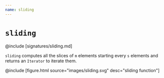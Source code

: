 ```yaml
---
name: sliding
---
```


# `sliding`

@include [signatures/sliding.md]

`sliding` computes all the slices of `m` elements starting every `s` elements and returns an `Iterator` to iterate them.

@include [figure.html source="images/sliding.svg" desc="sliding function"]
